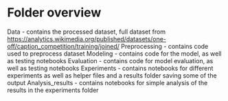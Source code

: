 # Folder overview
Data - contains the processed dataset, full dataset from https://analytics.wikimedia.org/published/datasets/one-off/caption_competition/training/joined/
Preprocessing - contains code used to preprocess dataset
Modeling - contains code for the model, as well as testing notebooks
Evaluation - contains code for model evaluation, as well as testing notebooks
Experiments - contains notebooks for different experiments as well as helper files and a results folder saving some of the output
Analysis_results - contains notebooks for simple analysis of the results in the experiments folder
 

